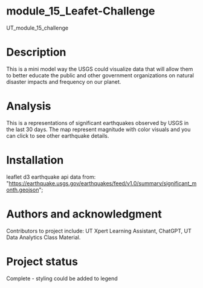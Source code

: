 # module_15_Leafet-Challenge
UT_module_15_challenge

# Description
This is a mini model way the USGS could visualize data that will allow them to better educate the public and other government organizations on natural disaster impacts and frequency on our planet.

# Analysis
This is a representations of significant earthquakes observed by USGS in the last 30 days. The map represent magnitude with color visuals and you can click to see other earthquake details.

# Installation
leaflet
d3
earthquake api data from: "https://earthquake.usgs.gov/earthquakes/feed/v1.0/summary/significant_month.geojson";

# Authors and acknowledgment
Contributors to project include: UT Xpert Learning Assistant, ChatGPT, UT Data Analytics Class Material.

# Project status
Complete - styling could be added to legend